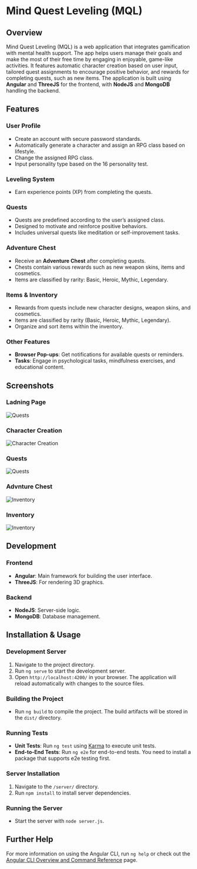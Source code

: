 # Mind Quest Leveling (MQL)

## Overview
Mind Quest Leveling (MQL) is a web application that integrates gamification with mental health support. The app helps users manage their goals and make the most of their free time by engaging in enjoyable, game-like activities. It features automatic character creation based on user input, tailored quest assignments to encourage positive behavior, and rewards for completing quests, such as new items. The application is built using **Angular** and **ThreeJS** for the frontend, with **NodeJS** and **MongoDB** handling the backend.

## Features

### User Profile
- Create an account with secure password standards.
- Automatically generate a character and assign an RPG class based on lifestyle.
- Change the assigned RPG class.
- Input personality type based on the 16 personality test.

### Leveling System
- Earn experience points (XP) from completing the quests.

### Quests
- Quests are predefined according to the user’s assigned class.
- Designed to motivate and reinforce positive behaviors.
- Includes universal quests like meditation or self-improvement tasks.

### Adventure Chest
- Receive an **Adventure Chest** after completing quests.
- Chests contain various rewards such as new weapon skins, items and cosmetics.
- Items are classified by rarity: Basic, Heroic, Mythic, Legendary.

### Items & Inventory
- Rewards from quests include new character designs, weapon skins, and cosmetics.
- Items are classified by rarity (Basic, Heroic, Mythic, Legendary).
- Organize and sort items within the inventory.

### Other Features
- **Browser Pop-ups**: Get notifications for available quests or reminders.
- **Tasks**: Engage in psychological tasks, mindfulness exercises, and educational content.

## Screenshots
### Ladning Page
![Quests](path_to_image/quests.png)

### Character Creation
![Character Creation](path_to_image/character_creation.png)

### Quests
![Quests](path_to_image/quests.png)

### Advnture Chest
![Inventory](path_to_image/inventory.png)

### Inventory
![Inventory](path_to_image/inventory.png)

## Development

### Frontend
- **Angular**: Main framework for building the user interface.
- **ThreeJS**: For rendering 3D graphics.

### Backend
- **NodeJS**: Server-side logic.
- **MongoDB**: Database management.

## Installation & Usage

### Development Server
1. Navigate to the project directory.
2. Run `ng serve` to start the development server.
3. Open `http://localhost:4200/` in your browser. The application will reload automatically with changes to the source files.

### Building the Project
- Run `ng build` to compile the project. The build artifacts will be stored in the `dist/` directory.

### Running Tests
- **Unit Tests**: Run `ng test` using [Karma](https://karma-runner.github.io) to execute unit tests.
- **End-to-End Tests**: Run `ng e2e` for end-to-end tests. You need to install a package that supports e2e testing first.

### Server Installation
1. Navigate to the `/server/` directory.
2. Run `npm install` to install server dependencies.

### Running the Server
- Start the server with `node server.js`.

## Further Help
For more information on using the Angular CLI, run `ng help` or check out the [Angular CLI Overview and Command Reference](https://angular.dev/tools/cli) page.
